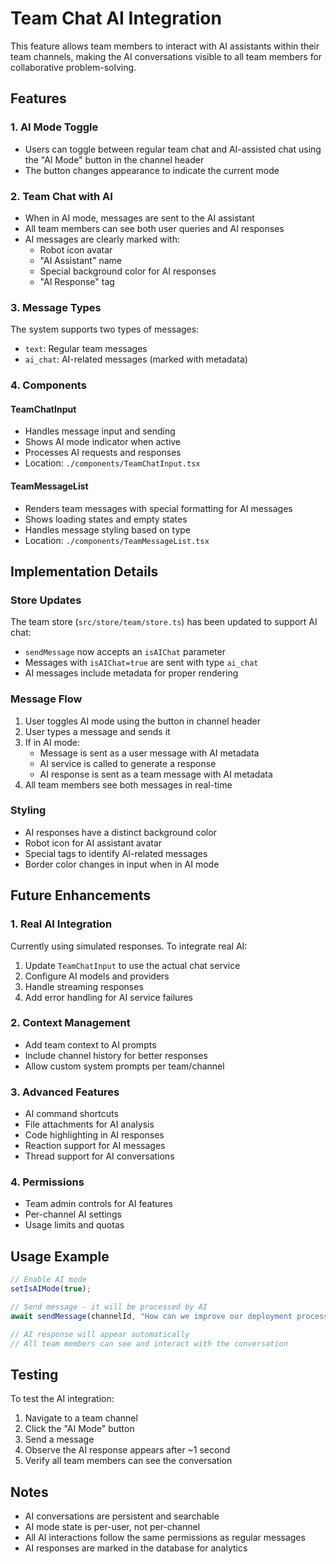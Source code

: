 # Team Chat AI Integration

This feature allows team members to interact with AI assistants within their team channels, making the AI conversations visible to all team members for collaborative problem-solving.

## Features

### 1. AI Mode Toggle
- Users can toggle between regular team chat and AI-assisted chat using the "AI Mode" button in the channel header
- The button changes appearance to indicate the current mode

### 2. Team Chat with AI
- When in AI mode, messages are sent to the AI assistant
- All team members can see both user queries and AI responses
- AI messages are clearly marked with:
  - Robot icon avatar
  - "AI Assistant" name
  - Special background color for AI responses
  - "AI Response" tag

### 3. Message Types
The system supports two types of messages:
- `text`: Regular team messages
- `ai_chat`: AI-related messages (marked with metadata)

### 4. Components

#### TeamChatInput
- Handles message input and sending
- Shows AI mode indicator when active
- Processes AI requests and responses
- Location: `./components/TeamChatInput.tsx`

#### TeamMessageList
- Renders team messages with special formatting for AI messages
- Shows loading states and empty states
- Handles message styling based on type
- Location: `./components/TeamMessageList.tsx`

## Implementation Details

### Store Updates
The team store (`src/store/team/store.ts`) has been updated to support AI chat:
- `sendMessage` now accepts an `isAIChat` parameter
- Messages with `isAIChat=true` are sent with type `ai_chat`
- AI messages include metadata for proper rendering

### Message Flow
1. User toggles AI mode using the button in channel header
2. User types a message and sends it
3. If in AI mode:
   - Message is sent as a user message with AI metadata
   - AI service is called to generate a response
   - AI response is sent as a team message with AI metadata
4. All team members see both messages in real-time

### Styling
- AI responses have a distinct background color
- Robot icon for AI assistant avatar
- Special tags to identify AI-related messages
- Border color changes in input when in AI mode

## Future Enhancements

### 1. Real AI Integration
Currently using simulated responses. To integrate real AI:
1. Update `TeamChatInput` to use the actual chat service
2. Configure AI models and providers
3. Handle streaming responses
4. Add error handling for AI service failures

### 2. Context Management
- Add team context to AI prompts
- Include channel history for better responses
- Allow custom system prompts per team/channel

### 3. Advanced Features
- AI command shortcuts
- File attachments for AI analysis
- Code highlighting in AI responses
- Reaction support for AI messages
- Thread support for AI conversations

### 4. Permissions
- Team admin controls for AI features
- Per-channel AI settings
- Usage limits and quotas

## Usage Example

```typescript
// Enable AI mode
setIsAIMode(true);

// Send message - it will be processed by AI
await sendMessage(channelId, "How can we improve our deployment process?", true);

// AI response will appear automatically
// All team members can see and interact with the conversation
```

## Testing

To test the AI integration:
1. Navigate to a team channel
2. Click the "AI Mode" button
3. Send a message
4. Observe the AI response appears after ~1 second
5. Verify all team members can see the conversation

## Notes

- AI conversations are persistent and searchable
- AI mode state is per-user, not per-channel
- All AI interactions follow the same permissions as regular messages
- AI responses are marked in the database for analytics
